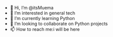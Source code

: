 - 👋 Hi, I’m @itsMuema
- 👀 I’m interested in general tech
- 🌱 I’m currently learning Python
- 💞️ I’m looking to collaborate on Python projects
- 📫 How to reach me:i will be here

<!---
itsMuema/itsMuema is a ✨ special ✨ repository because its `README.md` (this file) appears on your GitHub profile.
You can click the Preview link to take a look at your changes.
--->
